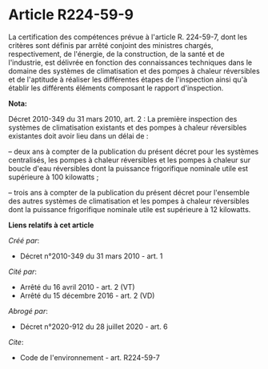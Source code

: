 # Article R224-59-9

La certification des compétences prévue à l'article R. 224-59-7, dont les critères sont définis par arrêté conjoint des
ministres chargés, respectivement, de l'énergie, de la construction, de la santé et de l'industrie, est délivrée en fonction
des connaissances techniques dans le domaine des systèmes de climatisation et des pompes à chaleur réversibles et de
l'aptitude à réaliser les différentes étapes de l'inspection ainsi qu'à établir les différents éléments composant le rapport
d'inspection.

**Nota:**

Décret 2010-349 du 31 mars 2010, art. 2 : La première inspection des systèmes de climatisation existants et des pompes à
chaleur réversibles existantes doit avoir lieu dans un délai de :

– deux ans à compter de la publication du présent décret pour les systèmes centralisés, les pompes à chaleur réversibles et
les pompes à chaleur sur boucle d'eau réversibles dont la puissance frigorifique nominale utile est supérieure à 100
kilowatts ;

– trois ans à compter de la publication du présent décret pour l'ensemble des autres systèmes de climatisation et les pompes
à chaleur réversibles dont la puissance frigorifique nominale utile est supérieure à 12 kilowatts.

**Liens relatifs à cet article**

_Créé par_:

  - Décret n°2010-349 du 31 mars 2010 - art. 1

_Cité par_:

  - Arrêté du 16 avril 2010 - art. 2 (VT)
  - Arrêté du 15 décembre 2016 - art. 2 (VD)

_Abrogé par_:

  - Décret n°2020-912 du 28 juillet 2020 - art. 6

_Cite_:

  - Code de l'environnement - art. R224-59-7
